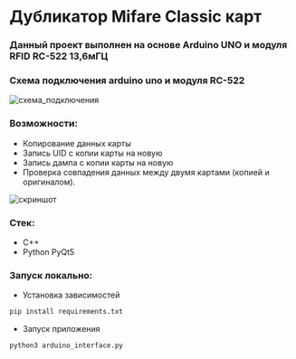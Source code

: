 # Дубликатор Mifare Classic карт 

### Данный проект выполнен на основе Arduino UNO и модуля RFID RC-522 13,6мГЦ 

### Схема подключения arduino uno и модуля RC-522
![схема_подключения](https://github.com/Max-Tulskiy/Mifare-cards-cloner/assets/90907669/40527871-f068-4f30-a9cb-0f1d3af52206)

### Возможности:
+ Копирование данных карты
+ Запись UID с копии карты на новую 
+ Запись дампа с копии карты на новую
+ Проверка совпадения данных между двумя картами (копией и оригиналом).  

![скриншот](https://github.com/Max-Tulskiy/Mifare-cards-cloner/assets/90907669/da406d3d-8143-4723-b8bf-6f45b29b20e4)

### Стек:
+ C++
+ Python PyQt5
  
### Запуск локально:
+ Установка зависимостей
``` Python
pip install requirements.txt
```
+ Запуск приложения
```Python
python3 arduino_interface.py
```
